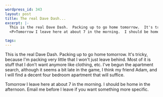 ```yaml
--- 
wordpress_id: 343
layout: post
title: The real Dave Dash...
excerpt: |-
  This is the real Dave Dash.  Packing up to go home tomorrow.  It's tricky, because I'm packing very little that I won't just leave behind.  Most of it is stuff that I don't want anymore like clothing, etc.  I've begun the apartment search, although it seems a bit late in the game, I think my friend Adam, and I will find a decent four bedroom apartment that will suffice.
  <P>Tomorrow I leave here at about 7 in the morning.  I should be home in the afternoon.  Email me before I leave if you want something more specific.

tags: 
---
```


This is the real Dave Dash.  Packing up to go home tomorrow.  It's tricky, because I'm packing very little that I won't just leave behind.  Most of it is stuff that I don't want anymore like clothing, etc.  I've begun the apartment search, although it seems a bit late in the game, I think my friend Adam, and I will find a decent four bedroom apartment that will suffice.
<P>Tomorrow I leave here at about 7 in the morning.  I should be home in the afternoon.  Email me before I leave if you want something more specific.
